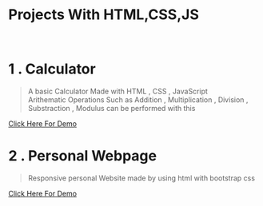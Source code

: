 # Projects With HTML,CSS,JS
<br>


# 1 . Calculator
<blockquote>A basic Calculator Made with HTML , CSS , JavaScript <br> Arithematic Operations Such as Addition , Multiplication , Division , Substraction , Modulus can be performed with this</blockquote>
<a href="https://yadhukrishnx.github.io/Projects-WEB/calculator/index.html">Click Here For Demo</a>

# 2 . Personal Webpage
<blockquote>Responsive personal Website made by using html with bootstrap css </blockquote>
<a href="https://yadhukrishnx.github.io/Projects-WEB/personal%20webpage/index.html">Click Here For Demo</a>


